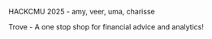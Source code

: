HACKCMU 2025 - amy, veer, uma, charisse

Trove - A one stop shop for financial advice and analytics!

